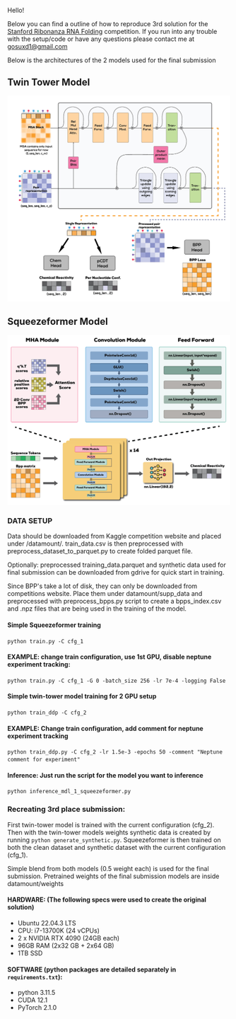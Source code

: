 Hello!

Below you can find a outline of how to reproduce 3rd solution for the [Stanford Ribonanza RNA Folding](https://www.kaggle.com/competitions/stanford-ribonanza-rna-folding/overview) competition.
If you run into any trouble with the setup/code or have any questions please contact me at <gosuxd1@gmail.com>

Below is the architectures of the 2 models used for the final submission
## Twin Tower Model
![Twin Tower Model](twin_tower.jpg)
## Squeezeformer Model
![Squeezeformer Architecture](squeezeformer.jpg)

### DATA SETUP
Data should be downloaded from Kaggle competition website and placed under /datamount/.
train_data.csv is then preprocessed with preprocess_dataset_to_parquet.py to create folded parquet file.

Optionally: preprocessed training_data.parquet and synthetic data used for final submission can be downloaded from gdrive for quick start in training.

Since BPP's take a lot of disk, they can only be downloaded from competitions website. Place them under datamount/supp_data and preprocessed with preprocess_bpps.py script to create a bpps_index.csv and .npz files that are being used in the training of the model.


#### Simple Squeezeformer training
`python train.py -C cfg_1` 
 
#### EXAMPLE: change train configuration, use 1st GPU, disable neptune experiment tracking:
`python train.py -C cfg_1 -G 0 -batch_size 256 -lr 7e-4 -logging False`

#### Simple twin-tower model training for 2 GPU setup
`python train_ddp -C cfg_2`

#### EXAMPLE: Change train configuration, add comment for neptune experiment tracking
`python train_ddp.py -C cfg_2 -lr 1.5e-3 -epochs 50 -comment "Neptune comment for experiment"`

#### Inference: Just run the script for the model you want to inference
`python inference_mdl_1_squeezeformer.py`


### Recreating 3rd place submission:
First twin-tower model is trained with the current configuration (cfg_2). Then with the twin-tower models weights synthetic data is created by running `python generate_synthetic.py`. Squeezeformer is then trained on both the clean dataset and synthetic dataset with the current configuration (cfg_1).

Simple blend from both models (0.5 weight each) is used for the final submission.
Pretrained weights of the final submission models are inside datamount/weights


#### HARDWARE: (The following specs were used to create the original solution)
- Ubuntu 22.04.3 LTS
- CPU: i7-13700K (24 vCPUs)
- 2 x NVIDIA RTX 4090 (24GB each)
- 96GB RAM (2x32 GB + 2x64 GB)
- 1TB SSD

#### SOFTWARE (python packages are detailed separately in `requirements.txt`):
- python                    3.11.5
- CUDA                      12.1
- PyTorch                   2.1.0
